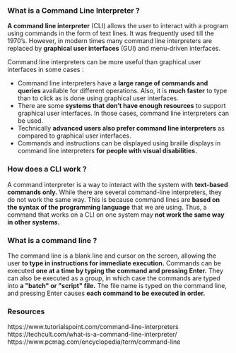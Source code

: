 <h3>What is a Command Line Interpreter ?</h3>

**A command line interpreter** (CLI) allows the user to interact with a program using commands in the form of text lines. 
It was frequently used till the 1970’s. However, in modern times many command line interpreters are replaced by **graphical user interfaces** (GUI) and menu-driven interfaces.

Command line interpreters can be more useful than graphical user interfaces in some cases :
- Command line interpreters have a **large range of commands and queries** available for different operations. Also, it is **much faster** to type than to click as is done using graphical user interfaces.
- There are some **systems that don’t have enough resources** to support graphical user interfaces. In those cases, command line interpreters can be used.
- Technically **advanced users also prefer command line interpreters** as compared to graphical user interfaces.
- Commands and instructions can be displayed using braille displays in command line interpreters **for people with visual disabilities.**

<h3>How does a CLI work ?</h3>

A command interpreter is a way to interact with the system with **text-based commands only.** While there are several command-line interpreters, they do not work the same way.
This is because command lines are **based on the syntax of the programming language** that we are using. Thus, a command that works on a CLI on one system may **not work the same way in other systems.** 

<h3>What is a command line ?</h3>

The command line is a blank line and cursor on the screen, allowing the user **to type in instructions for immediate execution.**
Commands can be executed **one at a time by typing the command and pressing Enter.** They can also be executed as a group, in which case the commands are typed into **a "batch" or "script" file.**
The file name is typed on the command line, and pressing Enter causes **each command to be executed in order.**

<h3>Resources</h3>
https://www.tutorialspoint.com/command-line-interpreters<br>
https://techcult.com/what-is-a-command-line-interpreter/<br>
https://www.pcmag.com/encyclopedia/term/command-line<b


